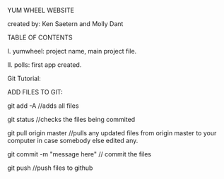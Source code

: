 YUM WHEEL WEBSITE

created by: Ken Saetern and Molly Dant

TABLE OF CONTENTS

I. yumwheel: project name, main project file.

II. polls: first app created.



Git Tutorial:

ADD FILES TO GIT:

git add -A //adds all files

git status //checks the files being commited

git pull origin master //pulls any updated files from origin master to your computer in case somebody else edited any.

git commit -m "message here" // commit the files

git push //push files to github
